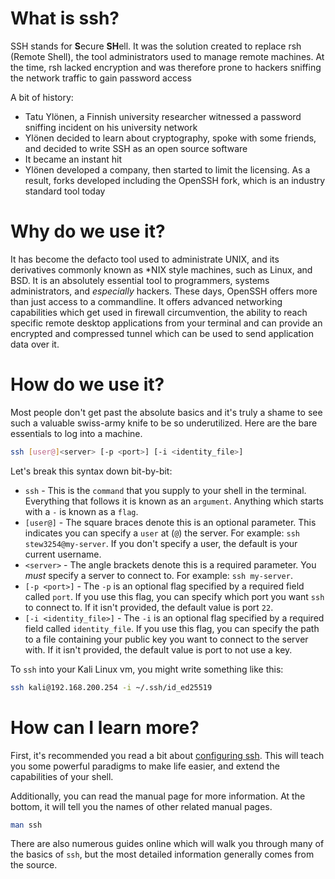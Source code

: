 #  What is ssh?

SSH stands for **S**ecure **SH**ell. It was the solution created to replace rsh (Remote Shell), the tool administrators used to manage remote machines. At the time, rsh lacked encryption and was therefore prone to hackers sniffing the network traffic to gain password access

A bit of history:
- Tatu Ylönen, a Finnish university researcher witnessed a password sniffing incident on his university network
- Ylönen decided to learn about cryptography, spoke with some friends, and decided to write SSH as an open source software
- It became an instant hit
- Ylönen developed a company, then started to limit the licensing. As a result, forks developed including the OpenSSH fork, which is an industry standard tool today

# Why do we use it?

It has become the defacto tool used to administrate UNIX, and its derivatives commonly known as \*NIX style machines, such as Linux, and BSD. It is an absolutely essential tool to programmers, systems administrators, and *especially* hackers. These days, OpenSSH offers more than just access to a commandline. It offers advanced networking capabilities which get used in firewall circumvention, the ability to reach specific remote desktop applications from your terminal and can provide an encrypted and compressed tunnel which can be used to send application data over it.

# How do we use it?

Most people don't get past the absolute basics and it's truly a shame to see such a valuable swiss-army knife to be so underutilized. Here are the bare essentials to log into a machine.

```bash
ssh [user@]<server> [-p <port>] [-i <identity_file>]
```

Let's break this syntax down bit-by-bit:
- `ssh` - This is the `command` that you supply to your shell in the terminal. Everything that follows it is known as an `argument`. Anything which starts with a `-` is known as a `flag`.
- `[user@]` - The square braces denote this is an optional parameter. This indicates you can specify a `user` at (`@`) the server. For example: `ssh stew3254@my-server`. If you don't specify a user, the default is your current username.
- `<server>` - The angle brackets denote this is a required parameter. You *must* specify a server to connect to. For example: `ssh my-server`.
- `[-p <port>]` - The `-p` is an optional flag specified by a required field called `port`. If you use this flag, you can specify which port you want `ssh` to connect to. If it isn't provided, the default value is port `22`.
- `[-i <identity_file>]` - The `-i` is an optional flag specified by a required field called `identity_file`. If you use this flag, you can specify the path to a file containing your public key you want to connect to the server with. If it isn't provided, the default value is port to not use a key.

To `ssh` into your Kali Linux vm, you might write something like this:
```bash
ssh kali@192.168.200.254 -i ~/.ssh/id_ed25519
```


# How can I learn more?

First, it's recommended you read a bit about [configuring ssh](/ssh/configuration). This will teach you some powerful paradigms to make life easier, and extend the capabilities of your shell.

Additionally, you can read the manual page for more information. At the bottom, it will tell you the names of other related manual pages.

```bash
man ssh
```

There are also numerous guides online which will walk you through many of the basics of `ssh`, but the most detailed information generally comes from the source.